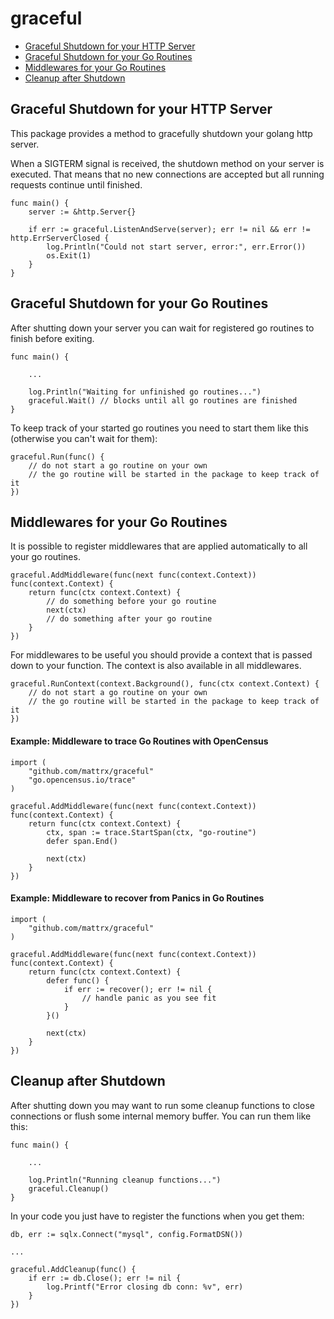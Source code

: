 # graceful

- [Graceful Shutdown for your HTTP Server](#graceful-http-server)
- [Graceful Shutdown for your Go Routines](#graceful-go-routines)
- [Middlewares for your Go Routines](#middlewares-go-routines)
- [Cleanup after Shutdown](#cleanup-funcs)

## <a name="graceful-http-server"></a>Graceful Shutdown for your HTTP Server

This package provides a method to gracefully shutdown your golang http server.

When a SIGTERM signal is received, the shutdown method on your server is executed. That means that no new connections are accepted but all running requests continue until finished.

```golang
func main() {
    server := &http.Server{}

    if err := graceful.ListenAndServe(server); err != nil && err != http.ErrServerClosed {
        log.Println("Could not start server, error:", err.Error())
        os.Exit(1)
    }
}
```

## <a name="graceful-go-routines"></a>Graceful Shutdown for your Go Routines

After shutting down your server you can wait for registered go routines to finish before exiting.

```golang
func main() {

    ...

    log.Println("Waiting for unfinished go routines...")
    graceful.Wait() // blocks until all go routines are finished
}
```

To keep track of your started go routines you need to start them like this (otherwise you can't wait for them):

```golang
graceful.Run(func() {
    // do not start a go routine on your own
    // the go routine will be started in the package to keep track of it
})
```

## <a name="middlewares-go-routines"></a>Middlewares for your Go Routines

It is possible to register middlewares that are applied automatically to all your go routines.

```golang
graceful.AddMiddleware(func(next func(context.Context)) func(context.Context) {
    return func(ctx context.Context) {
        // do something before your go routine
        next(ctx)
        // do something after your go routine
    }
})
```

For middlewares to be useful you should provide a context that is passed down to your function. The context is also available in all middlewares.

```golang
graceful.RunContext(context.Background(), func(ctx context.Context) {
    // do not start a go routine on your own
    // the go routine will be started in the package to keep track of it
})
```

#### Example: Middleware to trace Go Routines with OpenCensus

```golang
import (
	"github.com/mattrx/graceful"
	"go.opencensus.io/trace"
)

graceful.AddMiddleware(func(next func(context.Context)) func(context.Context) {
    return func(ctx context.Context) {
        ctx, span := trace.StartSpan(ctx, "go-routine")
        defer span.End()

        next(ctx)
    }
})
```

#### Example: Middleware to recover from Panics in Go Routines

```golang
import (
	"github.com/mattrx/graceful"
)

graceful.AddMiddleware(func(next func(context.Context)) func(context.Context) {
    return func(ctx context.Context) {
        defer func() {
            if err := recover(); err != nil {
                // handle panic as you see fit
            }
        }()

        next(ctx)
    }
})
```

## <a name="cleanup-funcs"></a>Cleanup after Shutdown

After shutting down you may want to run some cleanup functions to close connections or flush some internal memory buffer. You can run them like this:

```golang
func main() {

    ...

    log.Println("Running cleanup functions...")
    graceful.Cleanup()
}
```

In your code you just have to register the functions when you get them:

```golang
db, err := sqlx.Connect("mysql", config.FormatDSN())

...

graceful.AddCleanup(func() {
    if err := db.Close(); err != nil {
        log.Printf("Error closing db conn: %v", err)
    }
})
```
